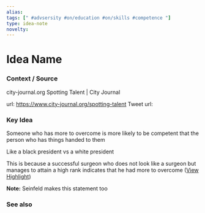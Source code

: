 ```yaml
---
alias: 
tags: [" #advsersity #on/education #on/skills #competence "]
type: idea-note
novelty: 
---
```

# Idea Name

### Context / Source
city-journal.org
Spotting Talent | City Journal

url: https://www.city-journal.org/spotting-talent
Tweet url: 

### Key Idea

Someone who has more to overcome is more likely to be competent that the person who has things handed to them

Like a black president vs a white president

This is because a successful surgeon who does not look like a surgeon but manages to attain a high rank indicates that he had more to overcome ([View Highlight](https://instapaper.com/read/1508986167/20067052))

**Note:** Seinfeld makes this statement too

### See also
